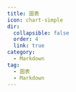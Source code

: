 ```yaml
---
title: 圖表
icon: chart-simple
dir:
  collapsible: false
  order: 4
  link: true
category:
  - Markdown
tag:
  - 圖表
  - Markdown
---
```


<!-- @include: @md-enhance/zh/guide/chart/README.md -->

